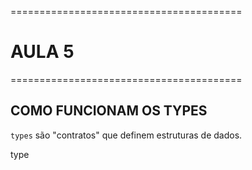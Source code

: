 ========================================
# AULA 5
========================================

## COMO FUNCIONAM OS TYPES

`types` são "contratos" que definem estruturas de dados.

type